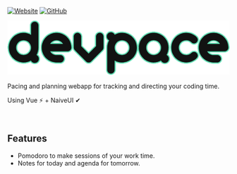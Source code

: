 [![Website](https://img.shields.io/website?down_color=red&down_message=down&style=for-the-badge&up_color=blue&up_message=up&url=https%3A%2F%2Fdevpace.ahmed.systems)](https://devpace.ahmed.systems)
[![GitHub](https://img.shields.io/github/license/ahmeddots/devpace?style=for-the-badge&color=red)](https://github.com/ahmedkapro/devpace/blob/master/LICENSE.md)

![Logo](logo.png)

Pacing and planning webapp for tracking and directing your coding time.

Using Vue ⚡ + NaiveUI ✔

<br>

## Features
- Pomodoro to make sessions of your work time.
- Notes for today and agenda for tomorrow.

